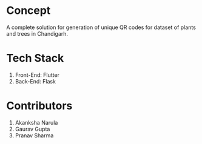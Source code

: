 # Concept
A complete solution for generation of unique QR codes for dataset of plants and trees in Chandigarh.

# Tech Stack
1. Front-End: Flutter
2. Back-End: Flask

# Contributors
1. Akanksha Narula
2. Gaurav Gupta
3. Pranav Sharma